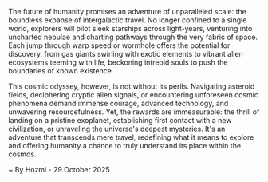 
The future of humanity promises an adventure of unparalleled scale: the boundless expanse of intergalactic travel. No longer confined to a single world, explorers will pilot sleek starships across light-years, venturing into uncharted nebulae and charting pathways through the very fabric of space. Each jump through warp speed or wormhole offers the potential for discovery, from gas giants swirling with exotic elements to vibrant alien ecosystems teeming with life, beckoning intrepid souls to push the boundaries of known existence.

This cosmic odyssey, however, is not without its perils. Navigating asteroid fields, deciphering cryptic alien signals, or encountering unforeseen cosmic phenomena demand immense courage, advanced technology, and unwavering resourcefulness. Yet, the rewards are immeasurable: the thrill of landing on a pristine exoplanet, establishing first contact with a new civilization, or unraveling the universe's deepest mysteries. It's an adventure that transcends mere travel, redefining what it means to explore and offering humanity a chance to truly understand its place within the cosmos.

~ By Hozmi - 29 October 2025

